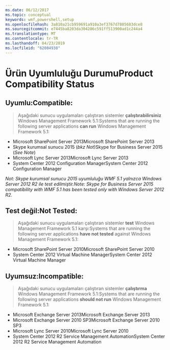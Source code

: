 ```yaml
---
ms.date: 06/12/2017
ms.topic: conceptual
keywords: wmf,powershell,setup
ms.openlocfilehash: 3a810a21cb959691a910a3ef3767d7885683dce8
ms.sourcegitcommit: e7445ba8203da304286c591ff513900ad1c244a4
ms.translationtype: MT
ms.contentlocale: tr-TR
ms.lasthandoff: 04/23/2019
ms.locfileid: "62084938"
---
```

# <a name="product-compatibility-status"></a><span data-ttu-id="f8370-102">Ürün Uyumluluğu Durumu</span><span class="sxs-lookup"><span data-stu-id="f8370-102">Product Compatibility Status</span></span>

## <a name="compatible"></a><span data-ttu-id="f8370-103">Uyumlu:</span><span class="sxs-lookup"><span data-stu-id="f8370-103">Compatible:</span></span>
> <span data-ttu-id="f8370-104">Aşağıdaki sunucu uygulamaları çalıştıran sistemler **çalıştırabilirsiniz** Windows Management Framework 5.1:</span><span class="sxs-lookup"><span data-stu-id="f8370-104">Systems that are running the following server applications **can run** Windows Management Framework 5.1:</span></span>

- <span data-ttu-id="f8370-105">Microsoft SharePoint Server 2013</span><span class="sxs-lookup"><span data-stu-id="f8370-105">Microsoft SharePoint Server 2013</span></span>
- <span data-ttu-id="f8370-106">Skype kurumsal sunucu 2015 (_bkz Not_)</span><span class="sxs-lookup"><span data-stu-id="f8370-106">Skype for Business Server 2015 (_See Note_)</span></span>
- <span data-ttu-id="f8370-107">Microsoft Lync Server 2013</span><span class="sxs-lookup"><span data-stu-id="f8370-107">Microsoft Lync Server 2013</span></span>
- <span data-ttu-id="f8370-108">System Center 2012 Configuration Manager</span><span class="sxs-lookup"><span data-stu-id="f8370-108">System Center 2012 Configuration Manager</span></span>

<span data-ttu-id="f8370-109">_Not: Skype kurumsal sunucu 2015 uyumluluğu WMF 5.1 yalnızca Windows Server 2012 R2 ile test edilmiştir._</span><span class="sxs-lookup"><span data-stu-id="f8370-109">_Note: Skype for Business Server 2015 compatibility with WMF 5.1 has been tested only with Windows Server 2012 R2._</span></span>

## <a name="not-tested"></a><span data-ttu-id="f8370-110">Test değil:</span><span class="sxs-lookup"><span data-stu-id="f8370-110">Not Tested:</span></span>
> <span data-ttu-id="f8370-111">Aşağıdaki sunucu uygulamaları çalıştıran sistemler **test** Windows Management Framework 5.1 karşı:</span><span class="sxs-lookup"><span data-stu-id="f8370-111">Systems that are running the following server applications **have not tested** against Windows Management Framework 5.1:</span></span>

- <span data-ttu-id="f8370-112">Microsoft SharePoint Server 2010</span><span class="sxs-lookup"><span data-stu-id="f8370-112">Microsoft SharePoint Server 2010</span></span>
- <span data-ttu-id="f8370-113">System Center 2012 Virtual Machine Manager</span><span class="sxs-lookup"><span data-stu-id="f8370-113">System Center 2012 Virtual Machine Manager</span></span>

## <a name="incompatible"></a><span data-ttu-id="f8370-114">Uyumsuz:</span><span class="sxs-lookup"><span data-stu-id="f8370-114">Incompatible:</span></span>
> <span data-ttu-id="f8370-115">Aşağıdaki sunucu uygulamaları çalıştıran sistemler **çalıştırma** Windows Management Framework 5.1:</span><span class="sxs-lookup"><span data-stu-id="f8370-115">Systems that are running the following server applications **should not run** Windows Management Framework 5.1:</span></span>

- <span data-ttu-id="f8370-116">Microsoft Exchange Server 2013</span><span class="sxs-lookup"><span data-stu-id="f8370-116">Microsoft Exchange Server 2013</span></span>
- <span data-ttu-id="f8370-117">Microsoft Exchange Server 2010 SP3</span><span class="sxs-lookup"><span data-stu-id="f8370-117">Microsoft Exchange Server 2010 SP3</span></span>
- <span data-ttu-id="f8370-118">Microsoft Lync Server 2010</span><span class="sxs-lookup"><span data-stu-id="f8370-118">Microsoft Lync Server 2010</span></span>
- <span data-ttu-id="f8370-119">System Center 2012 R2 Service Management Automation</span><span class="sxs-lookup"><span data-stu-id="f8370-119">System Center 2012 R2 Service Management Automation</span></span>
